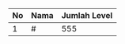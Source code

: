 | No | Nama            | Jumlah Level |
|----|-----------------|--------------|
| 1  | #    |    555        |
